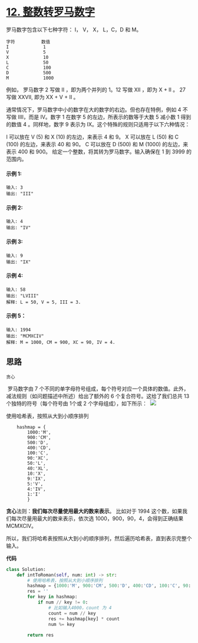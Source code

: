 # [12. 整数转罗马数字](https://leetcode.cn/problems/integer-to-roman/)

罗马数字包含以下七种字符： I， V， X， L，C，D 和 M。

```
字符          数值
I             1
V             5
X             10
L             50
C             100
D             500
M             1000
```

例如， 罗马数字 2 写做 II ，即为两个并列的 1。12 写做 XII ，即为 X + II 。 27 写做 XXVII, 即为 XX + V + II 。

通常情况下，罗马数字中小的数字在大的数字的右边。但也存在特例，例如 4 不写做 IIII，而是 IV。数字 1 在数字 5 的左边，所表示的数等于大数 5 减小数 1 得到的数值 4 。同样地，数字 9 表示为 IX。这个特殊的规则只适用于以下六种情况：

I 可以放在 V (5) 和 X (10) 的左边，来表示 4 和 9。 X 可以放在 L (50) 和 C (100) 的左边，来表示 40 和 90。 C 可以放在 D (500) 和 M (1000) 的左边，来表示 400 和 900。 给定一个整数，将其转为罗马数字。输入确保在 1 到 3999 的范围内。

#### 示例 1:

```
输入: 3
输出: "III"
```

#### 示例 2:

```
输入: 4
输出: "IV"
```

#### 示例 3:

```
输入: 9
输出: "IX"
```

#### 示例 4:

```
输入: 58
输出: "LVIII"
解释: L = 50, V = 5, III = 3.
```

#### 示例 5：

```
输入: 1994
输出: "MCMXCIV"
解释: M = 1000, CM = 900, XC = 90, IV = 4.
```



## 思路

```
贪心
```

​	罗马数字由 7 个不同的单字母符号组成，每个符号对应一个具体的数值。此外，减法规则（如问题描述中所述）给出了额外的 6 个复合符号。这给了我们总共 13 个独特的符号（每个符号由 1个或 2 个字母组成），如下所示：
​	![](https://assets.leetcode-cn.com/solution-static/12/1.png)

使用哈希表，按照从大到小顺序排列

        hashmap = {
        	1000:'M', 
        	900:'CM', 
        	500:'D', 
        	400:'CD', 
        	100:'C', 
        	90:'XC', 
        	50:'L', 
        	40:'XL', 
        	10:'X', 
        	9:'IX', 
        	5:'V', 
        	4:'IV', 
        	1:'I'
        	}



**贪心**法则：**我们每次尽量使用最大的数来表示**。 比如对于 1994 这个数，如果我们每次尽量用最大的数来表示，依次选 1000，900，90，4，会得到正确结果 MCMXCIV。

所以，我们将哈希表按照从大到小的顺序排列，然后遍历哈希表，直到表示完整个输入。



**代码**

```python
class Solution:
    def intToRoman(self, num: int) -> str:
        # 使用哈希表，按照从大到小顺序排列
        hashmap = {1000:'M', 900:'CM', 500:'D', 400:'CD', 100:'C', 90:'XC', 50:'L', 40:'XL', 10:'X', 9:'IX', 5:'V', 4:'IV', 1:'I'}
        res = ''
        for key in hashmap:
            if num // key != 0:
                # 比如输入4000，count 为 4
                count = num // key  
                res += hashmap[key] * count 
                num %= key
                
        return res


```

